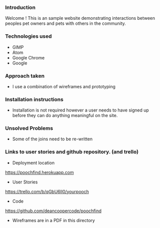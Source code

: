 
### Introduction

Welcome !
This is an sample website demonstrating interactions between peoples pet owners and pets with others in the community.


### Technologies used
* GIMP
* Atom
* Google Chrome
* Google

### Approach taken
* I use a combination of wireframes and prototyping


### Installation instructions
* Installation is not required however a user needs to have signed up before they can do anything meaningful on the site.


### Unsolved Problems
* Some of the joins need to be re-written


### Links to user stories and github repository. (and trello)

* Deployment location

https://poochfind.herokuapp.com

* User Stories

https://trello.com/b/qGbU6lI0/yourpooch

* Code

https://github.com/deancoopercode/poochfind

*  Wireframes are in a PDF in this directory

